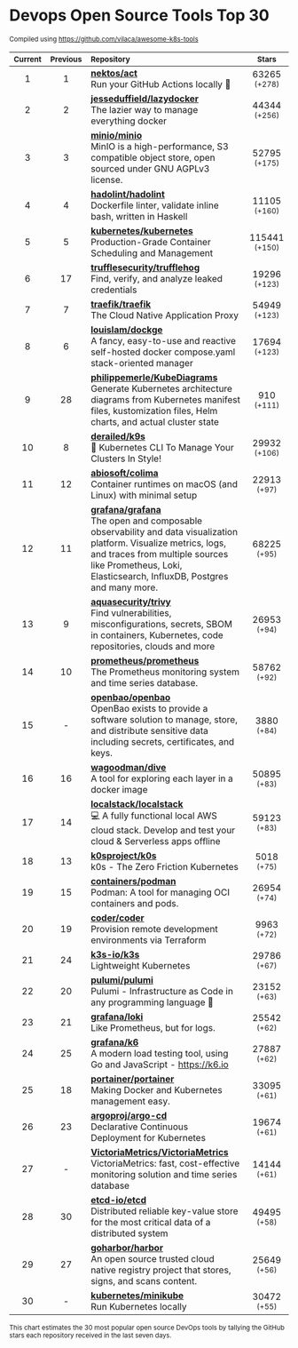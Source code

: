 # Devops Open Source Tools Top 30
<sup>Compiled using https://github.com/vilaca/awesome-k8s-tools</sup>
<div align="center">

|<sub>Current</sub>|<sub>Previous</sub>|<sub>Repository</sub>|<sub>Stars</sub>|
|:---:|:---:|:---|:---:|
|1|1|[**nektos/act**](https://github.com/nektos/act)<br/>Run your GitHub Actions locally 🚀|63265 <sup>(+278)</sup>|
|2|2|[**jesseduffield/lazydocker**](https://github.com/jesseduffield/lazydocker)<br/>The lazier way to manage everything docker|44344 <sup>(+256)</sup>|
|3|3|[**minio/minio**](https://github.com/minio/minio)<br/>MinIO is a high-performance, S3 compatible object store, open sourced under GNU AGPLv3 license.|52795 <sup>(+175)</sup>|
|4|4|[**hadolint/hadolint**](https://github.com/hadolint/hadolint)<br/>Dockerfile linter, validate inline bash, written in Haskell|11105 <sup>(+160)</sup>|
|5|5|[**kubernetes/kubernetes**](https://github.com/kubernetes/kubernetes)<br/>Production-Grade Container Scheduling and Management|115441 <sup>(+150)</sup>|
|6|17|[**trufflesecurity/trufflehog**](https://github.com/trufflesecurity/trufflehog)<br/>Find, verify, and analyze leaked credentials|19296 <sup>(+123)</sup>|
|7|7|[**traefik/traefik**](https://github.com/traefik/traefik)<br/>The Cloud Native Application Proxy|54949 <sup>(+123)</sup>|
|8|6|[**louislam/dockge**](https://github.com/louislam/dockge)<br/>A fancy, easy-to-use and reactive self-hosted docker compose.yaml stack-oriented manager|17694 <sup>(+123)</sup>|
|9|28|[**philippemerle/KubeDiagrams**](https://github.com/philippemerle/KubeDiagrams)<br/>Generate Kubernetes architecture diagrams from Kubernetes manifest files, kustomization files, Helm charts, and actual cluster state|910 <sup>(+111)</sup>|
|10|8|[**derailed/k9s**](https://github.com/derailed/k9s)<br/>🐶 Kubernetes CLI To Manage Your Clusters In Style!|29932 <sup>(+106)</sup>|
|11|12|[**abiosoft/colima**](https://github.com/abiosoft/colima)<br/>Container runtimes on macOS (and Linux) with minimal setup|22913 <sup>(+97)</sup>|
|12|11|[**grafana/grafana**](https://github.com/grafana/grafana)<br/>The open and composable observability and data visualization platform. Visualize metrics, logs, and traces from multiple sources like Prometheus, Loki, Elasticsearch, InfluxDB, Postgres and many more. |68225 <sup>(+95)</sup>|
|13|9|[**aquasecurity/trivy**](https://github.com/aquasecurity/trivy)<br/>Find vulnerabilities, misconfigurations, secrets, SBOM in containers, Kubernetes, code repositories, clouds and more|26953 <sup>(+94)</sup>|
|14|10|[**prometheus/prometheus**](https://github.com/prometheus/prometheus)<br/>The Prometheus monitoring system and time series database.|58762 <sup>(+92)</sup>|
|15|-|[**openbao/openbao**](https://github.com/openbao/openbao)<br/>OpenBao exists to provide a software solution to manage, store, and distribute sensitive data including secrets, certificates, and keys.|3880 <sup>(+84)</sup>|
|16|16|[**wagoodman/dive**](https://github.com/wagoodman/dive)<br/>A tool for exploring each layer in a docker image|50895 <sup>(+83)</sup>|
|17|14|[**localstack/localstack**](https://github.com/localstack/localstack)<br/>💻 A fully functional local AWS cloud stack. Develop and test your cloud & Serverless apps offline|59123 <sup>(+83)</sup>|
|18|13|[**k0sproject/k0s**](https://github.com/k0sproject/k0s)<br/>k0s - The Zero Friction Kubernetes|5018 <sup>(+75)</sup>|
|19|15|[**containers/podman**](https://github.com/containers/podman)<br/>Podman: A tool for managing OCI containers and pods.|26954 <sup>(+74)</sup>|
|20|19|[**coder/coder**](https://github.com/coder/coder)<br/>Provision remote development environments via Terraform|9963 <sup>(+72)</sup>|
|21|24|[**k3s-io/k3s**](https://github.com/k3s-io/k3s)<br/>Lightweight Kubernetes|29786 <sup>(+67)</sup>|
|22|20|[**pulumi/pulumi**](https://github.com/pulumi/pulumi)<br/>Pulumi - Infrastructure as Code in any programming language 🚀|23152 <sup>(+63)</sup>|
|23|21|[**grafana/loki**](https://github.com/grafana/loki)<br/>Like Prometheus, but for logs.|25542 <sup>(+62)</sup>|
|24|25|[**grafana/k6**](https://github.com/grafana/k6)<br/>A modern load testing tool, using Go and JavaScript - https://k6.io|27887 <sup>(+62)</sup>|
|25|18|[**portainer/portainer**](https://github.com/portainer/portainer)<br/>Making Docker and Kubernetes management easy.|33095 <sup>(+61)</sup>|
|26|23|[**argoproj/argo-cd**](https://github.com/argoproj/argo-cd)<br/>Declarative Continuous Deployment for Kubernetes|19674 <sup>(+61)</sup>|
|27|-|[**VictoriaMetrics/VictoriaMetrics**](https://github.com/VictoriaMetrics/VictoriaMetrics)<br/>VictoriaMetrics: fast, cost-effective monitoring solution and time series database|14144 <sup>(+61)</sup>|
|28|30|[**etcd-io/etcd**](https://github.com/etcd-io/etcd)<br/>Distributed reliable key-value store for the most critical data of a distributed system|49495 <sup>(+58)</sup>|
|29|27|[**goharbor/harbor**](https://github.com/goharbor/harbor)<br/>An open source trusted cloud native registry project that stores, signs, and scans content.|25649 <sup>(+56)</sup>|
|30|-|[**kubernetes/minikube**](https://github.com/kubernetes/minikube)<br/>Run Kubernetes locally|30472 <sup>(+55)</sup>|


</div>

<sub>This chart estimates the 30 most popular open source DevOps tools by tallying the GitHub stars each repository received in the last seven days.</sub>
